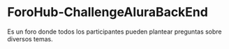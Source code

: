# ForoHub-ChallengeAluraBackEnd
Es un foro  donde todos los participantes pueden plantear preguntas sobre diversos temas.
